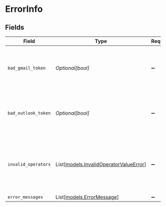 # ErrorInfo


## Fields

| Field                                                                            | Type                                                                             | Required                                                                         | Description                                                                      |
| -------------------------------------------------------------------------------- | -------------------------------------------------------------------------------- | -------------------------------------------------------------------------------- | -------------------------------------------------------------------------------- |
| `bad_gmail_token`                                                                | *Optional[bool]*                                                                 | :heavy_minus_sign:                                                               | Indicates the gmail results could not be fetched due to bad token.               |
| `bad_outlook_token`                                                              | *Optional[bool]*                                                                 | :heavy_minus_sign:                                                               | Indicates the outlook results could not be fetched due to bad token.             |
| `invalid_operators`                                                              | List[[models.InvalidOperatorValueError](../models/invalidoperatorvalueerror.md)] | :heavy_minus_sign:                                                               | Indicates results could not be fetched due to invalid operators in the query.    |
| `error_messages`                                                                 | List[[models.ErrorMessage](../models/errormessage.md)]                           | :heavy_minus_sign:                                                               | N/A                                                                              |
